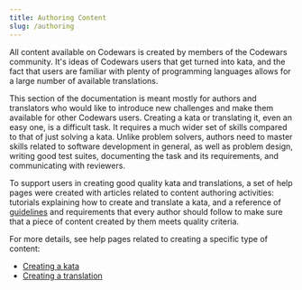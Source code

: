 ```yaml
---
title: Authoring Content
slug: /authoring
---
```


All content available on Codewars is created by members of the Codewars community. It's ideas of Codewars users that get turned into kata, and the fact that users are familiar with plenty of programming languages allows for a large number of available translations.

This section of the documentation is meant mostly for authors and translators who would like to introduce new challenges and make them available for other Codewars users. Creating a kata or translating it, even an easy one, is a difficult task. It requires a much wider set of skills compared to that of just solving a kata. Unlike problem solvers, authors need to master skills related to software development in general, as well as problem design, writing good test suites, documenting the task and its requirements, and communicating with reviewers.

To support users in creating good quality kata and translations, a set of help pages were created with articles related to content authoring activities: tutorials explaining how to create and translate a kata, and a reference of [guidelines][authoring-guidelines] and requirements that every author should follow to make sure that a piece of content created by them meets quality criteria.

For more details, see help pages related to creating a specific type of content:
- [Creating a kata][authoring-kata]
- [Creating a translation][authoring-translation]

[authoring-guidelines]: /authoring/guidelines/
[authoring-kata]: /authoring/kata/
[authoring-translation]: /authoring/translation/
